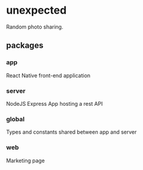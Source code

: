 # unexpected

Random photo sharing.

## packages

### app

React Native front-end application

### server

NodeJS Express App hosting a rest API

### global

Types and constants shared between app and server

### web

Marketing page
